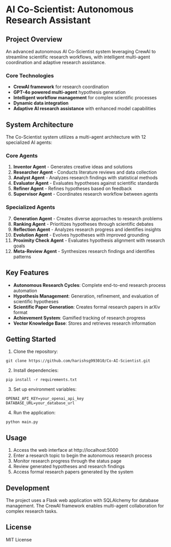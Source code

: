 # AI Co-Scientist: Autonomous Research Assistant

## Project Overview
An advanced autonomous AI Co-Scientist system leveraging CrewAI to streamline scientific research workflows, with intelligent multi-agent coordination and adaptive research assistance.

### Core Technologies
- **CrewAI framework** for research coordination
- **GPT-4o powered multi-agent** hypothesis generation
- **Intelligent workflow management** for complex scientific processes
- **Dynamic data integration**
- **Adaptive AI research assistance** with enhanced model capabilities

## System Architecture

The Co-Scientist system utilizes a multi-agent architecture with 12 specialized AI agents:

### Core Agents
1. **Inventor Agent** - Generates creative ideas and solutions
2. **Researcher Agent** - Conducts literature reviews and data collection
3. **Analyst Agent** - Analyzes research findings with statistical methods
4. **Evaluator Agent** - Evaluates hypotheses against scientific standards
5. **Refiner Agent** - Refines hypotheses based on feedback
6. **Supervisor Agent** - Coordinates research workflow between agents

### Specialized Agents
7. **Generation Agent** - Creates diverse approaches to research problems
8. **Ranking Agent** - Prioritizes hypotheses through scientific debates
9. **Reflection Agent** - Analyzes research progress and identifies insights
10. **Evolution Agent** - Evolves hypotheses with improved grounding
11. **Proximity Check Agent** - Evaluates hypothesis alignment with research goals
12. **Meta-Review Agent** - Synthesizes research findings and identifies patterns

## Key Features

- **Autonomous Research Cycles**: Complete end-to-end research process automation
- **Hypothesis Management**: Generation, refinement, and evaluation of scientific hypotheses
- **Scientific Paper Generation**: Creates formal research papers in arXiv format
- **Achievement System**: Gamified tracking of research progress
- **Vector Knowledge Base**: Stores and retrieves research information

## Getting Started

1. Clone the repository:
```
git clone https://github.com/harishsg993010/Co-AI-Scientist.git
```

2. Install dependencies:
```
pip install -r requirements.txt
```

3. Set up environment variables:
```
OPENAI_API_KEY=your_openai_api_key
DATABASE_URL=your_database_url
```

4. Run the application:
```
python main.py
```

## Usage

1. Access the web interface at http://localhost:5000
2. Enter a research topic to begin the autonomous research process
3. Monitor research progress through the status page
4. Review generated hypotheses and research findings
5. Access formal research papers generated by the system

## Development

The project uses a Flask web application with SQLAlchemy for database management. The CrewAI framework enables multi-agent collaboration for complex research tasks.

## License

MIT License
